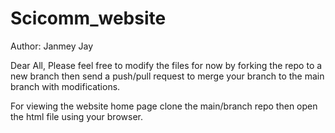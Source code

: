 # Scicomm_website
Author: Janmey Jay

Dear All,
Please feel free to modify the files for now by forking the repo to a new branch then send a push/pull request to merge your branch to the main branch with modifications.

For viewing the website home page clone the main/branch repo then open the html file using your browser.
